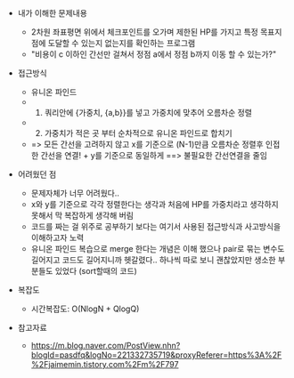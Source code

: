 - 내가 이해한 문제내용
	- 2차원 좌표평면 위에서 체크포인트를 오가며 제한된 HP를 가지고 특정 목표지점에 도달할 수 있는지 없는지를 확인하는 프로그램 
	- "비용이 c 이하인 간선만 걸쳐서 정점 a에서 정점 b까지 이동 할 수 있는가?"

- 접근방식
	- 유니온 파인드
	- 1. 쿼리안에 {가중치, {a,b}}를 넣고 가중치에 맞추어 오름차순 정렬
	- 2. 가중치가 적은 곳 부터 순차적으로 유니온 파인드로 합치기
	-  => 모든 간선을 고려하지 않고 x를 기준으로 (N-1)만큼 오름차순 정렬후 인접한 간선을 연결! + y를 기준으로 동일하게 ==> 불필요한 간선연결을 줄임

- 어려웠던 점
	- 문제자체가 너무 어려웠다..
	- x와 y를 기준으로 각각 정렬한다는 생각과 처음에 HP를 가중치라고 생각하지 못해서 막 복잡하게 생각해 버림
	- 코드를 짜는 걸 위주로 공부하기 보다는 여기서 사용된 접근방식과 사고방식을 이해하고자 노력 
	- 유니온 파인드 복습으로 merge 한다는 개념은 이해 했으나 pair로 묶는 변수도 길어지고 코드도 길어지니까 헷갈렸다.. 하나씩 따로 보니 괜찮았지만 생소한 부분들도 있었다 (sort할때의 코드)

- 복잡도
	- 시간복잡도: O(NlogN + QlogQ)  

- 참고자료
	- https://m.blog.naver.com/PostView.nhn?blogId=pasdfq&logNo=221332735719&proxyReferer=https%3A%2F%2Fjaimemin.tistory.com%2Fm%2F797